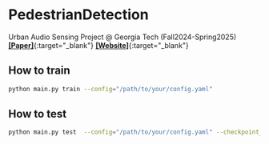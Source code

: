 # PedestrianDetection
Urban Audio Sensing Project @ Georgia Tech (Fall2024-Spring2025)
[**[Paper]**](https://arxiv.org/abs/2309.06531){:target="_blank"}
[**[Website]**](https://urbanaudiosensing.github.io/){:target="_blank"}

## How to train
```bash
python main.py train --config="/path/to/your/config.yaml"
```

## How to test
```bash
python main.py test  --config="/path/to/your/config.yaml" --checkpoint_path="/path/to/your/checkpoint.ckpt"
```
